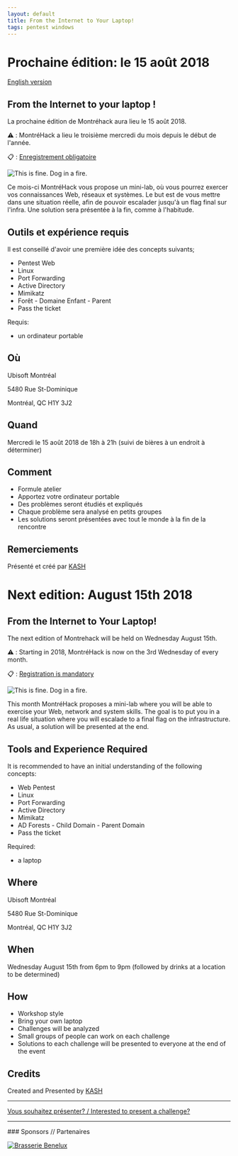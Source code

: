 ```yaml
---
layout: default
title: From the Internet to Your Laptop!
tags: pentest windows
---
```


# Prochaine édition: le 15 août 2018
[English version](#english)

## From the Internet to your laptop !

La prochaine édition de Montréhack aura lieu le 15 août 2018.

:warning: : MontréHack a lieu le troisième mercredi du mois depuis le début de l'année.

:clipboard: : [Enregistrement obligatoire](https://www.eventbrite.ca/e/montrehack-from-the-internet-to-your-laptop-tickets-48875089709?ref=estw)

<span title="MRW on the receiving end of a pentest"><img src="/images/18-08_this-is-fine.png" alt="This is fine. Dog in a fire."></span>

Ce mois-ci MontréHack vous propose un mini-lab, où vous pourrez exercer vos connaissances Web, réseaux et systèmes.
Le but est de vous mettre dans une situation réelle, afin de pouvoir escalader jusqu'à un flag final sur l'infra.
Une solution sera présentée à la fin, comme à l'habitude.

## Outils et expérience requis

Il est conseillé d'avoir une première idée des concepts suivants;

- Pentest Web
- Linux
- Port Forwarding
- Active Directory
- Mimikatz
- Forêt - Domaine Enfant - Parent
- Pass the ticket

Requis:

* un ordinateur portable

## Où

Ubisoft Montréal

5480 Rue St-Dominique

Montréal, QC H1Y 3J2

## Quand

Mercredi le 15 août 2018 de 18h à 21h (suivi de bières à un endroit à déterminer)

## Comment

* Formule atelier
* Apportez votre ordinateur portable
* Des problèmes seront étudiés et expliqués
* Chaque problème sera analysé en petits groupes
* Les solutions seront présentées avec tout le monde à la fin de la rencontre

## Remerciements

Présenté et créé par [KASH](https://twitter.com/KASH______)

<a id="english"></a>

# Next edition: August 15th 2018

## From the Internet to Your Laptop!

The next edition of Montrehack will be held on Wednesday August 15th.

:warning: : Starting in 2018, MontréHack is now on the 3rd Wednesday of every month.

:clipboard: : [Registration is mandatory](https://www.eventbrite.ca/e/montrehack-from-the-internet-to-your-laptop-tickets-48875089709?ref=estw)

<span title="MRW on the receiving end of a pentest"><img src="/images/18-08_this-is-fine.png" alt="This is fine. Dog in a fire."></span>

This month MontréHack proposes a mini-lab where you will be able to exercise your Web, network and system skills.
The goal is to put you in a real life situation where you will escalade to a final flag on the infrastructure.
As usual, a solution will be presented at the end.

## Tools and Experience Required

It is recommended to have an initial understanding of the following concepts:

- Web Pentest
- Linux
- Port Forwarding
- Active Directory
- Mimikatz
- AD Forests - Child Domain - Parent Domain
- Pass the ticket

Required:

* a laptop

## Where

Ubisoft Montréal

5480 Rue St-Dominique

Montréal, QC H1Y 3J2

## When

Wednesday August 15th from 6pm to 9pm (followed by drinks at a location to be determined)

## How

* Workshop style
* Bring your own laptop
* Challenges will be analyzed
* Small groups of people can work on each challenge
* Solutions to each challenge will be presented to everyone at the end of the event

## Credits

Created and Presented by [KASH](https://twitter.com/KASH______)

<hr/>

[Vous souhaitez présenter? / Interested to present a challenge?](https://github.com/montrehack/montrehack.github.com/wiki/Present-at-Montrehack)

<hr/>
### Sponsors // Partenaires

[![Brasserie Benelux](/images/benelux.png)](http://brasseriebenelux.com/)
